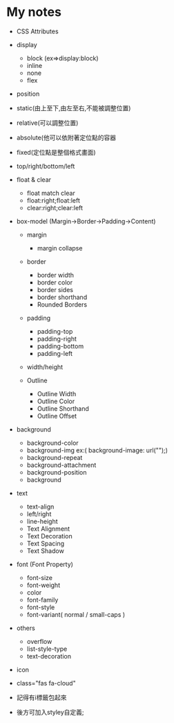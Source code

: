# My notes
* CSS Attributes
* display
   * block (ex=>display:block)
   * inline
   * none
   * flex

* position

 * static(由上至下,由左至右,不能被調整位置)
 * relative(可以調整位置)
 * absolute(他可以依附著定位點的容器
 * fixed(定位點是整個格式畫面)
 * top/right/bottom/left

* float & clear
  * float match clear
  * float:right;float:left
  * clear:right;clear:left

* box-model (Margin->Border->Padding->Content)
  * margin
    * margin collapse

  * border
    * border width
    * border color
    * border sides 
    * border shorthand 
    * Rounded Borders

  * padding 
    * padding-top
    * padding-right 
    * padding-bottom
    * padding-left

  * width/height

  * Outline 
    * Outline Width
    * Outline Color 
    * Outline Shorthand 
    * Outline Offset

* background
  * background-color
  * background-img ex:( background-image: url("");)
  * background-repeat
  * background-attachment
  * background-position
  * background
  
* text
  * text-align
  * left/right
  * line-height
  * Text Alignment
  * Text Decoration 
  * Text Spacing 
  * Text Shadow

* font (Font Property)
  * font-size
  * font-weight
  * color
  * font-family
  * font-style
  * font-variant( normal / small-caps )

* others
  * overflow
  * list-style-type
  * text-decoration

* icon 
 * class="fas fa-cloud" 
 * 記得有i標籤包起來
 * 後方可加入styley自定義;


